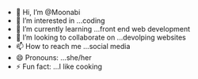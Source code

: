 - 👋 Hi, I’m @Moonabi
- 👀 I’m interested in ...coding
- 🌱 I’m currently learning ...front end web development
- 💞️ I’m looking to collaborate on ...devolping websites
- 📫 How to reach me ...social media
- 😄 Pronouns: ...she/her
- ⚡ Fun fact: ...I like cooking

<!---
Moonabi/Moonabi is a ✨ special ✨ repository because its `README.md` (this file) appears on your GitHub profile.
You can click the Preview link to take a look at your changes.
--->
